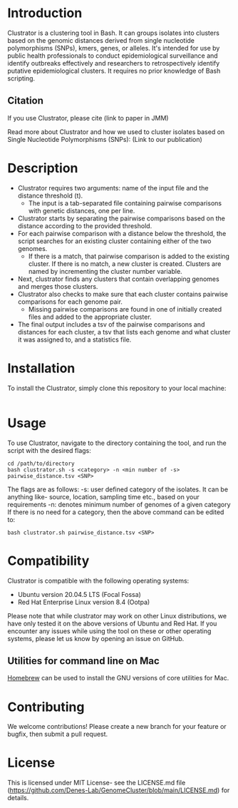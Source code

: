 # Introduction
Clustrator is a clustering tool in Bash. It can groups isolates into clusters based on the genomic distances derived from single nucleotide polymorphisms (SNPs), kmers, genes, or alleles. It's intended for use by public health professionals to conduct epidemiological surveillance and identify outbreaks effectively and researchers to retrospectively identify putative epidemiological clusters. It requires no prior knowledge of Bash scripting.

## Citation

If you use Clustrator, please cite (link to paper in JMM)

Read more about Clustrator and how we used to cluster isolates based on Single Nucleotide Polymorphisms (SNPs): (Link to our publication)

# Description
- Clustrator requires two arguments: name of the input file and the distance threshold (t). 
  - The input is a tab-separated file containing pairwise comparisons with genetic distances, one per line. 
- Clustrator starts by separating the pairwise comparisons based on the distance according to the provided threshold. 
- For each pairwise comparison with a distance below the threshold, the script searches for an existing cluster containing either of the two genomes. 
  - If there is a match, that pairwise comparison is added to the existing cluster. If there is no match, a new cluster is created. Clusters are named by incrementing the cluster number variable. 
- Next, clustrator finds any clusters that contain overlapping genomes and merges those clusters.
- Clustrator also checks to make sure that each cluster contains pairwise comparisons for each genome pair. 
  - Missing pairwise comparisons are found in one of initially created files and added to the appropriate cluster. 
- The final output includes a tsv of the pairwise comparisons and distances for each cluster, a tsv that lists each genome and what cluster it was assigned to, and a statistics file.



# Installation
To install the Clustrator, simply clone this repository to your local machine:

``` git clone (link)
```

# Usage
To use Clustrator, navigate to the directory containing the tool, and run the script with the desired flags:
```
cd /path/to/directory
bash clustrator.sh -s <category> -n <min number of -s> pairwise_distance.tsv <SNP> 
```
The flags are as follows:
-s: user defined category of the isolates. It can be anything like- source, location, sampling time etc., based on your requirements
-n: denotes minimum number of genomes of a given category
If there is no need for a category, then the above command can be edited to: 
``` 
bash clustrator.sh pairwise_distance.tsv <SNP>  
```


# Compatibility
Clustrator is compatible with the following operating systems:
  - Ubuntu version 20.04.5 LTS (Focal Fossa)
  - Red Hat Enterprise Linux version 8.4 (Ootpa) 

Please note that while clustrator may work on other Linux distributions, we have only tested it on the above versions of Ubuntu and Red Hat. If you encounter any issues while using the tool on these or other operating systems, please let us know by opening an issue on GitHub.

## Utilities for command line on Mac
[Homebrew](https://brew.sh/) can be used to install the GNU versions of core utilities for Mac.


# Contributing
We welcome contributions! Please create a new branch for your feature or bugfix, then submit a pull request.


# License
This is licensed under MIT License- see the LICENSE.md file (https://github.com/Denes-Lab/GenomeCluster/blob/main/LICENSE.md) for details. 
